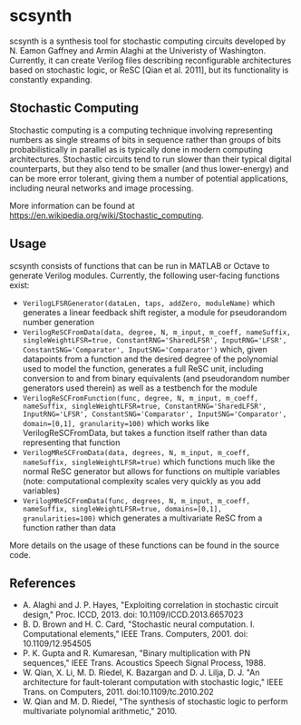 # scsynth
scsynth is a synthesis tool for stochastic computing circuits developed by N. Eamon Gaffney and Armin Alaghi at the Univeristy of Washington. Currently, it can create Verilog files describing reconfigurable architectures based on stochastic logic, or ReSC [Qian et al. 2011], but its functionality is constantly expanding.

## Stochastic Computing
Stochastic computing is a computing technique involving representing numbers as single streams of bits in sequence rather than groups of bits probabilistically in parallel as is typically done in modern computing architectures. Stochastic circuits tend to run slower than their typical digital counterparts, but they also tend to be smaller (and thus lower-energy) and can be more error tolerant, giving them a number of potential applications, including neural networks and image processing.

More information can be found at https://en.wikipedia.org/wiki/Stochastic_computing.

## Usage
scsynth consists of functions that can be run in MATLAB or Octave to generate Verilog modules. Currently, the following user-facing functions exist:
* `VerilogLFSRGenerator(dataLen, taps, addZero, moduleName)` which generates a linear feedback shift register, a module for pseudorandom number generation
* `VerilogReSCFromData(data, degree, N, m_input, m_coeff, nameSuffix, singleWeightLFSR=true, ConstantRNG='SharedLFSR', InputRNG='LFSR', ConstantSNG='Comparator', InputSNG='Comparator')` which, given datapoints from a function and the desired degree of the polynomial used to model the function, generates a full ReSC unit, including conversion to and from binary equivalents (and pseudorandom number generators used therein) as well as a testbench for the module
* `VerilogReSCFromFunction(func, degree, N, m_input, m_coeff, nameSuffix, singleWeightLFSR=true, ConstantRNG='SharedLFSR', InputRNG='LFSR', ConstantSNG='Comparator', InputSNG='Comparator', domain=[0,1], granularity=100)` which works like VerilogReSCFromData, but takes a function itself rather than data representing that function 
* `VerilogMReSCFromData(data, degrees, N, m_input, m_coeff, nameSuffix, singleWeightLFSR=true)` which functions much like the normal ReSC generator but allows for functions on multiple variables (note: computational complexity scales very quickly as you add variables)
* `VerilogMReSCFromData(func, degrees, N, m_input, m_coeff, nameSuffix, singleWeightLFSR=true, domains=[0,1], granularities=100)` which generates a multivariate ReSC from a function rather than data

More details on the usage of these functions can be found in the source code.

## References
* A. Alaghi and J. P. Hayes, "Exploiting correlation in stochastic circuit design," Proc. ICCD, 2013. doi: 10.1109/ICCD.2013.6657023
* B. D. Brown and H. C. Card, "Stochastic neural computation. I. Computational elements," IEEE Trans. Computers, 2001. doi: 10.1109/12.954505
* P. K. Gupta and R. Kumaresan, "Binary multiplication with PN sequences," IEEE Trans. Acoustics Speech Signal Process, 1988.
* W. Qian, X. Li, M. D. Riedel, K. Bazargan and D. J. Lilja, D. J. "An architecture for fault-tolerant computation with stochastic logic," IEEE Trans. on Computers, 2011. doi:10.1109/tc.2010.202
* W. Qian and M. D. Riedel, "The synthesis of stochastic logic to perform multivariate polynomial arithmetic," 2010.
